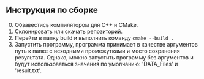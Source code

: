 ## Инструкция по сборке
0. Обзавестись компилятором для C++ и CMake.
1. Склонировать или скачать репозиторий.
2. Перейти в папку build и выполнить команду `cmake --build .`
3. Запустить программу, программа принимает в качестве аргументов путь к папке с исходными промежутками и место сохранения результата. Однако, можно запустить программу без аргументов и будут использоваться значения по умолчанию: 'DATA_Files' и 'result.txt'.
